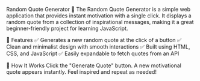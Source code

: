 Random Quote Generator 📝
The Random Quote Generator is a simple web application that provides instant motivation with a single click. It displays a random quote from a collection of inspirational messages, making it a great beginner-friendly project for learning JavaScript.

🚀 Features
✅ Generates a new random quote at the click of a button
✅ Clean and minimalist design with smooth interactions
✅ Built using HTML, CSS, and JavaScript
✅ Easily expandable to fetch quotes from an API

🎯 How It Works
Click the "Generate Quote" button.
A new motivational quote appears instantly.
Feel inspired and repeat as needed!
